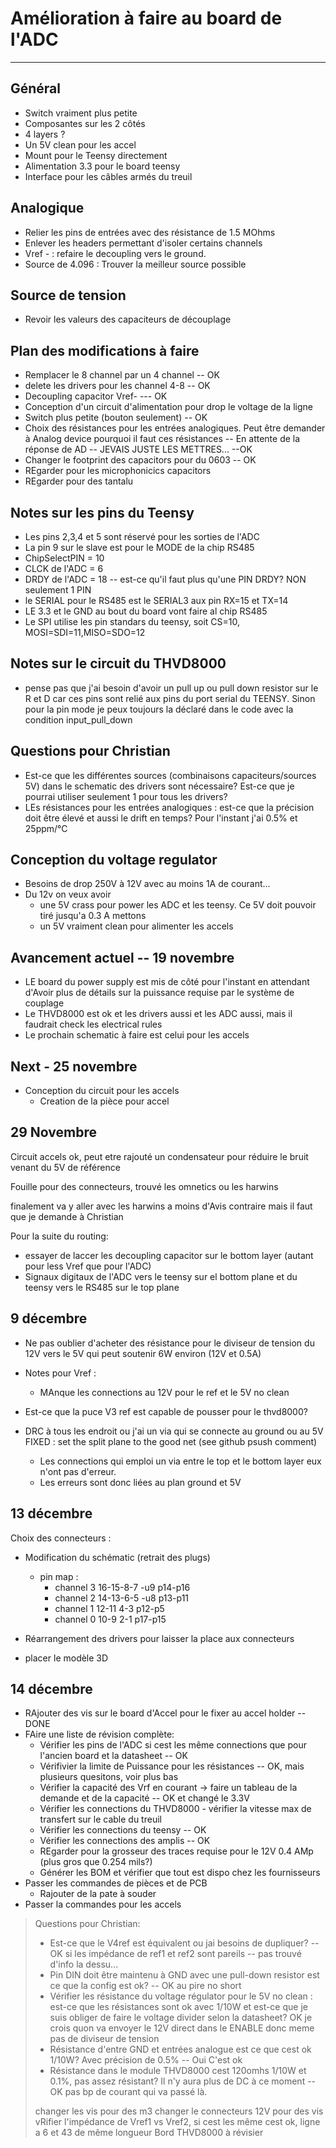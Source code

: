 # Amélioration à faire au board de l'ADC

-----

## Général

- Switch vraiment plus petite
- Composantes sur les 2 côtés
- 4 layers ?
- Un 5V clean pour les accel
- Mount pour le Teensy directement
- Alimentation 3.3 pour le board teensy
- Interface pour les câbles armés du treuil

## Analogique

- Relier les pins de entrées avec des résistance de 1.5 MOhms
- Enlever les headers permettant d'isoler certains channels
- Vref - : refaire le decoupling vers le ground.
- Source de 4.096 : Trouver la meilleur source possible

## Source de tension

- Revoir les valeurs des capaciteurs de découplage





## Plan des modifications à faire

- Remplacer le 8 channel par un 4 channel -- OK
- delete les drivers pour les channel 4-8 -- OK
-  Decoupling capacitor Vref- --- OK
- Conception d'un circuit d'alimentation pour drop le voltage de la ligne
- Switch plus petite (bouton seulement) -- OK
- Choix des résistances pour les entrées analogiques. Peut être demander à Analog device pourquoi il faut ces résistances -- En attente de la réponse de AD -- JEVAIS JUSTE  LES METTRES... --OK
- Changer le footprint des capacitors pour du 0603 -- OK
- REgarder pour les microphonicics capacitors
- REgarder pour des tantalu

## Notes sur les pins du Teensy

- Les pins 2,3,4 et 5 sont réservé pour les sorties de l'ADC
- La pin 9 sur le slave est pour le MODE de la chip RS485
- ChipSelectPIN = 10
- CLCK de l'ADC = 6
- DRDY de l'ADC = 18 -- est-ce qu'il faut plus qu'une PIN DRDY? NON seulement 1 PIN
- le SERIAL pour le RS485 est le SERIAL3 aux pin RX=15 et TX=14
- LE 3.3 et le GND au bout du board vont faire al chip RS485
- Le SPI utilise les pin standars du teensy, soit CS=10, MOSI=SDI=11,MISO=SDO=12



## Notes sur le circuit du THVD8000

- pense pas que j'ai besoin d'avoir un pull up ou pull down resistor sur le R et D car ces pins sont relié aux pins du port serial du TEENSY. Sinon pour la pin mode je peux toujours la déclaré dans le code avec la condition input_pull_down

 ## Questions pour Christian

- Est-ce que les différentes sources (combinaisons capaciteurs/sources 5V) dans le schematic des drivers sont nécessaire? Est-ce que je pourrai utiliser seulement 1 pour tous les drivers?
- LEs résistances pour les entrées analogiques : est-ce que la précision doit être élevé et aussi le drift en temps? Pour l'instant j'ai 0.5% et 25ppm/°C

## Conception du voltage regulator

- Besoins de drop 250V à 12V avec au moins 1A de courant...
- Du 12v on veux avoir 
  - une 5V crass pour power les ADC et les teensy. Ce 5V doit pouvoir tiré jusqu'a 0.3 A mettons
  - un 5V vraiment clean pour alimenter les accels



## Avancement actuel -- 19 novembre

- LE board du power supply est mis de côté pour l'instant en attendant d'Avoir plus de détails sur la puissance requise par le système de couplage
- Le THVD8000 est ok et les drivers aussi et les ADC aussi, mais il faudrait check les electrical rules
- Le prochain schematic à faire est celui pour les accels

## Next - 25 novembre

- Conception du circuit pour les accels
  - Creation de la pièce pour accel

## 29 Novembre

Circuit accels ok, peut etre rajouté un condensateur pour réduire le bruit venant du 5V de référence

Fouille pour des connecteurs, trouvé les omnetics ou les harwins 

finalement va y aller avec les harwins a moins d'Avis contraire mais il faut que je demande à Christian

Pour la suite du routing:

- essayer de laccer les decoupling capacitor sur le bottom layer (autant pour less Vref que pour l'ADC)
- Signaux digitaux de l'ADC vers le teensy sur el bottom plane et du teensy vers le RS485 sur le top plane 

## 9 décembre

-  Ne pas oublier d'acheter des résistance pour le diviseur de tension du 12V vers le 5V qui peut soutenir 6W environ (12V et 0.5A)
- Notes pour Vref :

  - MAnque les connections au 12V pour le ref et le 5V no clean
-  Est-ce que la puce V3 ref est capable de pousser pour le thvd8000?
- DRC à tous les endroit ou j'ai un via qui se connecte au ground ou au 5V FIXED : set the split plane to the good net (see github psush comment)

  - Les connections qui emploi un via entre le top et le bottom layer eux n'ont pas d'erreur. 
  - Les erreurs sont donc liées au plan ground et 5V


## 13 décembre

Choix des connecteurs :

- Modification du schématic (retrait des plugs)

  - pin map : 
    - channel 3 16-15-8-7 -u9    p14-p16
    - channel 2 14-13-6-5 -u8    p13-p11
    - channel 1 12-11 4-3  p12-p5
    - channel 0 10-9  2-1 p17-p15

- Réarrangement des drivers pour laisser la place aux connecteurs

- placer le modèle 3D

  

## 14 décembre

- RAjouter des vis sur le board d'Accel pour le fixer au accel holder -- DONE
- FAire une liste de révision complète:
  - Vérifier les pins de l'ADC si cest les même connections que pour l'ancien board et la datasheet -- OK
  - Vérifivier la limite de Puissance pour les résistances -- OK, mais plusieurs quesitons, voir plus bas
  - Vérifier la capacité des Vrf en courant -> faire un tableau de la demande et de la capacité -- OK et changé le 3.3V
  - Vérifier les connections du THVD8000 - vérifier la vitesse max de transfert sur le cable du treuil
  - Vérifier les connections du teensy -- OK
  - Vérifier les connections des amplis -- OK
  - REgarder pour la grosseur des traces requise pour le 12V 0.4 AMp (plus gros que 0.254 mils?)
  - Générer les BOM et vérifier que tout est dispo chez les fournisseurs
- Passer les commandes de pièces et de PCB
  - Rajouter de la pate à souder
- Passer la commandes pour les accels



> Questions pour Christian:
>
> - Est-ce que le V4ref est équivalent ou jai besoins de dupliquer? -- OK si les impédance de ref1 et ref2 sont pareils -- pas trouvé d'info la dessu...
> - Pin DIN doit être maintenu à GND avec une pull-down resistor est ce que la config est ok? -- OK au pire no short
> - Vérifier les résistance du voltage régulator pour le 5V no clean : est-ce que les résistances sont ok avec 1/10W et est-ce que je suis obliger de faire le voltage divider selon la datasheet? OK je crois quon va envoyer le 12V direct dans le ENABLE donc meme pas de diviseur de tension
> - Résistance d'entre GND et entrées analogue est ce que cest ok 1/10W? Avec précision de 0.5% -- Oui C'est ok
> - Résistance dans le module THVD8000 cest 120omhs 1/10W et 0.1%, pas assez résistant? Il n'y aura plus de DC à ce moment -- OK pas bp de courant qui va passé là.
>
> changer les vis pour des m3
> changer le connecteurs 12V pour des vis
> vRifier l'impédance de Vref1 vs Vref2, si cest les même cest ok, ligne a 6 et 43 de même longueur
> Bord THVD8000 à révisier
